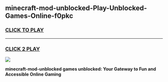 
## minecraft-mod-unblocked-Play-Unblocked-Games-Online-f0pkc
<h3>
<a href="https://premium76.site?title=minecraft-mod-unblocked&ref=25A">CLICK TO PLAY</a></h3>
<hr>

<h3>
<a href="https://premium76.site?title=minecraft-mod-unblocked&ref=25A">CLICK 2 PLAY</a>
  
</h3>

<a href="https://premium76.site?title=minecraft-mod-unblocked&ref=25A"><img src="https://clearcache.store/games.png"></a>


**minecraft-mod-unblocked games unblocked: Your Gateway to Fun and Accessible Online Gaming**
